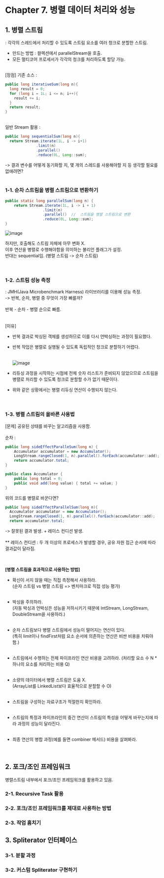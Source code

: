 # Chapter 7. 병렬 데이터 처리와 성능
## 1. 병렬 스트림
: 각각의 스레드에서 처리할 수 있도록 스트림 요소를 여러 청크로 분할한 스트림. <br>
- 만드는 방법 : 컬렉션에서 parallelStream을 호출. <br>
- 모든 멀티코어 프로세서가 각각의 청크를 처리하도록 할당 가능. <br><br>

[장점]
기존 소스 :
```java
public long iterativeSum(long n){
  long result = 0;
  for (long i = 1L; i <= n; i++){
    result += i;
  }
  return result;
}
```
<br>
일반 Stream 활용 :

```java
public long sequentialSum(long n){
  return Stream.iterate(1L, i -> i+1)
              .limit(n)
              .parallel()
              .reduce(0L, Long::sum);
```

-> 결과  변수를 어떻게 동기화할 지, 몇 개의 스레드를 사용해야할 지 등 생각할 필요를 없애려면? <br><br>

### 1-1. 순차 스트림을 병렬 스트림으로 변환하기
```java
public static long parallelSum(long n) {
    return Stream.iterate(1L, i -> i + 1)
                 .limit(n)
                 .parallel()  //  스트림을 병렬 스트림으로 변환
                 .reduce(0L, Long::sum);
}
```
![image](https://github.com/21900646/Bit/assets/69943167/e8722154-a828-4570-b163-206ac1057e2d)

하지만, 호출해도 스트림 자체에 아무 변화 X. <br>
이후 연산을 병렬로 수행해야함을 의미하는 불리언 플래그가 설정. <br>
반대는 sequential임. (병렬 스트림 -> 순차 스트림) <br><br><br>



### 1-2. 스트림 성능 측정
: JMH(Java Microbenchmark Harness) 라이브러리를 이용해 성능 측정. <br>
-> 반복, 순차, 병렬 중 무엇이 가장 빠를까? <br><br>
반복 - 순차 - 병렬 순으로 빠름. <br><br><br>
[이유] <br>
- 반복 결과로 박싱된 객체를 생성하므로 이를 다시 언박싱하는 과정이 필요했다. <br>
- 반복 작업은 병렬로 실행될 수 있도록 독립적인 청크로 분할하기 어렵다. <br><br><br>
![image](https://github.com/21900646/Bit/assets/69943167/2dc7499b-961c-4605-9d97-c5d2259e0266)

- 리듀싱 과정을 시작하는 시점에 전체 숫자 리스트가 준비되지 않았으므로 스트림을 병렬로 처리할 수 있도록 청크로 분할할 수가 없기 때문이다.
- 위와 같은 상황에서는 병렬 리듀싱 연산이 수행되지 않는다. <br><br><br>



### 1-3. 병렬 스트림의 올바른 사용법
[문제] 공유된 상태를 바꾸는 알고리즘을 사용함. <br><br>
순차 : 
```java
public long sideEffectParalleSum(long n) {
    Accumulator accumulator = new Accumulator();
    LongStream.rangeClosed(1, n).parallel().forEach(accumulator::add);
    return accumulator.total;
}

public class Accumulator {
    public long total = 0;
    public void add(long value) { total += value; }
}
```
위의 코드를 병렬로 바꾼다면?
```java
public long sideEffectParallelSum(long n){
  Accumulator accumulator = new Accumulator();
  LongStream.rangeClosed(1, n).parallel().forEach(accumulator::add);
  return accumulator.total;
```
-> 잘못된 결과 발생. + 레이스 컨디션 발생. <br><br>
** 레이스 컨디션 : 두 개 이상의 프로세스가 발생할 경우, 공유 자원 접근 순서에 따라 결과값이 달라짐.
<br><br><br>

**[병렬 스트림을 효과적으로 사용하는 방법]**
- 확신이 서지 않을 때는 직접 측정해서 사용하라.<br>
(순자 스트림 vs 병렬 스트림 => 벤치마크로 직접 성능 평가) <br><br>

- 박싱을 주의하라. <br>
(자동 박싱과 언박싱은 성능을 저하시키기 때문에 IntStream, LongStream, DoubleStream을 사용하라.) <br><br>
 
- 순차 스트림보다 병렬 스트림에서 성능이 떨어지는 연산이 있다. <br>
(특히 limit이나 findFirst처럼 요소 순서에 의존하는 연산은 비싼 비용을 치뤄야 함.) <br><br>

- 스트림에서 수행하는 전체 파이프라인 연산 비용을 고려하라. (처리할 요소 수 N * 하나의 요소를 처리하는 비용 Q) <br><br>

- 소량의 데이터에서 병렬 스트림은 도움 X. <br>
  (ArrayList를 LinkedList보다 효율적으로 분할할 수 O)<br><br>
  
- 스트림을 구성하는 자료구조가 적절한지 확인하라. <br><br>

- 스트림의 특정과 파이프라인의 중간 연산이 스트림의 특성을 어떻게 바꾸는지에 따라 과정의 성능이 달라진다. <br><br>

- 최종 연산의 병합 과정(예를 들면 combiner 메서드) 비용을 살펴봐라.
<br><br><br>



## 2. 포크/조인 프레임워크
병렬스트림 내부에서 포크/조인 프레임워크를 활용하고 있음. <br>

### 2-1. Recursive Task 활용


### 2-2. 포크/조인 프레임워크를 제대로 사용하는 방법

### 2-3. 작업 훔치기


## 3. Spliterator 인터페이스

### 3-1. 분할 과정

### 3-2. 커스텀 Spliterator 구현하기

